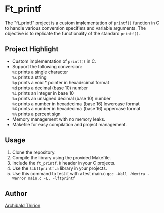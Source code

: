 # Ft_printf

The "ft_printf" project is a custom implementation of `printf()` function in C to handle various conversion specifiers and variable arguments. The objective is to replicate the functionality of the standard `printf()`.
## Project Highlight

- Custom implementation of `printf()` in C.
- Support the following conversion:  
    `%c` prints a single character   
    `%s` prints a string  
    `%p` prints a void * pointer in hexadecimal format   
    `%d` prints a decimal (base 10) number  
    `%i` prints an integer in base 10  
    `%u` prints an unsigned decimal (base 10) number  
    `%x` prints a number in hexadecimal (base 16) lowercase format  
    `%X` prints a number in hexadecimal (base 16) uppercase format  
    `%%` prints a percent sign   
- Memory management with no memory leaks.
- Makefile for easy compilation and project management.

## Usage

1. Clone the repository.
2. Compile the library using the provided Makefile.
3. Include the `ft_printf.h` header in your C projects.
4. Use the `libftprintf.a` library in your projects.
5. Use this command to test it with a test main.c `gcc -Wall -Wextra -Werror main.c -L. -lftprintf` 

## Author

[Archibald Thirion](https://github.com/Archips)
